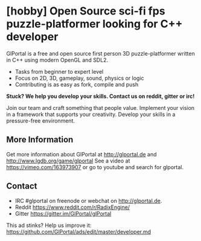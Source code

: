 # [hobby] Open Source sci-fi fps puzzle-platformer looking for C++ developer

GlPortal is a free and open source first person 3D puzzle-platformer written in C++ using modern OpenGL and SDL2.

- Tasks from beginner to expert level
- Focus on 2D, 3D, gameplay, sound, physics or logic
- Contributing is as easy as fork, compile and push

**Stuck? We help you develop your skills. Contact us on reddit, gitter or irc!**

Join our team and craft something that people value. Implement your vision in a framework that supports your creativity. Develop your skills in a pressure-free environment.

## More Information
Get more information about GlPortal at http://glportal.de and http://www.lgdb.org/game/glportal
See a video at https://vimeo.com/163973907 or go to youtube and search for glportal.

## Contact
- IRC #glportal on freenode or webchat on http://glportal.de. 
- Reddit https://www.reddit.com/r/RadixEngine/
- Gitter https://gitter.im/GlPortal/glPortal

This ad stinks? Help us improve it: https://github.com/GlPortal/ads/edit/master/developer.md
